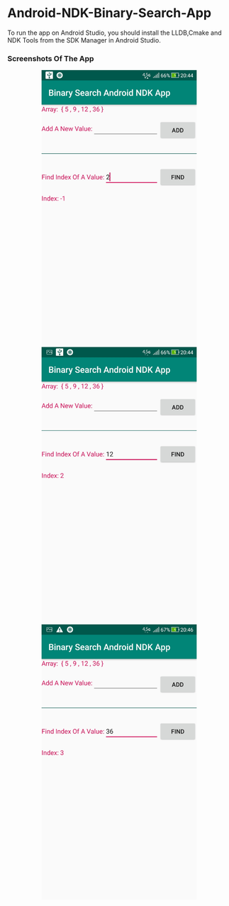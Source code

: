 # Android-NDK-Binary-Search-App
To run the app on Android Studio, you should install the LLDB,Cmake and NDK Tools from the SDK Manager in Android Studio.
### Screenshots Of The App
<p align="center">
  <img src="https://github.com/burhanelgun/Android-NDK-Binary-Search-App/blob/master/Screenshot_20190211-204447.jpg" width="350" title="hover text">
  </br>
    <img src="https://github.com/burhanelgun/Android-NDK-Binary-Search-App/blob/master/Screenshot_20190211-204457.jpg" width="350" title="hover text">
    </br>
    <img src="https://github.com/burhanelgun/Android-NDK-Binary-Search-App/blob/master/Screenshot_20190211-204617.jpg" width="350" title="hover text">
</p>
